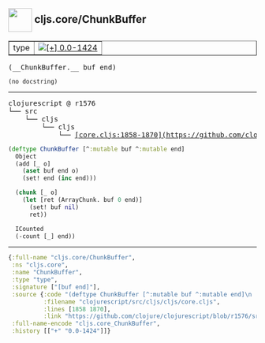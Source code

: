## <img width="48px" valign="middle" src="http://i.imgur.com/Hi20huC.png"> cljs.core/ChunkBuffer

 <table border="1">
<tr>
<td>type</td>
<td><a href="https://github.com/cljsinfo/api-refs/tree/0.0-1424"><img valign="middle" alt="[+] 0.0-1424" src="https://img.shields.io/badge/+-0.0--1424-lightgrey.svg"></a> </td>
</tr>
</table>

 <samp>
(__ChunkBuffer.__ buf end)<br>
</samp>

```
(no docstring)
```

---

 <pre>
clojurescript @ r1576
└── src
    └── cljs
        └── cljs
            └── <ins>[core.cljs:1858-1870](https://github.com/clojure/clojurescript/blob/r1576/src/cljs/cljs/core.cljs#L1858-L1870)</ins>
</pre>

```clj
(deftype ChunkBuffer [^:mutable buf ^:mutable end]
  Object
  (add [_ o]
    (aset buf end o)
    (set! end (inc end)))

  (chunk [_ o]
    (let [ret (ArrayChunk. buf 0 end)]
      (set! buf nil)
      ret))

  ICounted
  (-count [_] end))
```


---

```clj
{:full-name "cljs.core/ChunkBuffer",
 :ns "cljs.core",
 :name "ChunkBuffer",
 :type "type",
 :signature ["[buf end]"],
 :source {:code "(deftype ChunkBuffer [^:mutable buf ^:mutable end]\n  Object\n  (add [_ o]\n    (aset buf end o)\n    (set! end (inc end)))\n\n  (chunk [_ o]\n    (let [ret (ArrayChunk. buf 0 end)]\n      (set! buf nil)\n      ret))\n\n  ICounted\n  (-count [_] end))",
          :filename "clojurescript/src/cljs/cljs/core.cljs",
          :lines [1858 1870],
          :link "https://github.com/clojure/clojurescript/blob/r1576/src/cljs/cljs/core.cljs#L1858-L1870"},
 :full-name-encode "cljs.core_ChunkBuffer",
 :history [["+" "0.0-1424"]]}

```
